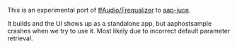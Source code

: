 This is an experimental port of [ffAudio/Frequalizer](https://github.com/ffAudio/Frequalizer) to [aap-juce](https://github.com/atsushieno/aap-juce/).

It builds and the UI shows up as a standalone app, but aaphostsample crashes when we try to use it. Most likely due to incorrect default parameter retrieval.


